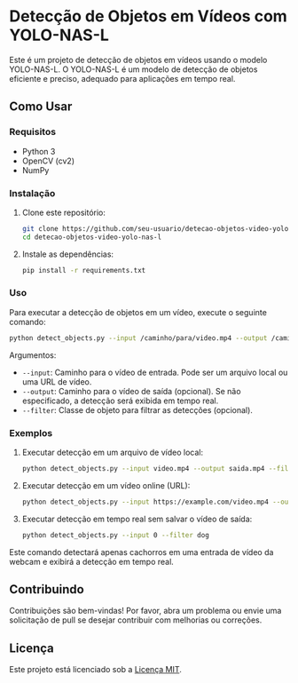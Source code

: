 
# Detecção de Objetos em Vídeos com YOLO-NAS-L

Este é um projeto de detecção de objetos em vídeos usando o modelo YOLO-NAS-L. O YOLO-NAS-L é um modelo de detecção de objetos eficiente e preciso, adequado para aplicações em tempo real.

## Como Usar

### Requisitos

- Python 3
- OpenCV (cv2)
- NumPy

### Instalação

1. Clone este repositório:

    ```bash
    git clone https://github.com/seu-usuario/detecao-objetos-video-yolo-nas-l.git
    cd detecao-objetos-video-yolo-nas-l
    ```

2. Instale as dependências:

    ```bash
    pip install -r requirements.txt
    ```

### Uso

Para executar a detecção de objetos em um vídeo, execute o seguinte comando:

```bash
python detect_objects.py --input /caminho/para/video.mp4 --output /caminho/para/saida.mp4 --filter classe
```

Argumentos:
- `--input`: Caminho para o vídeo de entrada. Pode ser um arquivo local ou uma URL de vídeo.
- `--output`: Caminho para o vídeo de saída (opcional). Se não especificado, a detecção será exibida em tempo real.
- `--filter`: Classe de objeto para filtrar as detecções (opcional).

### Exemplos

1. Executar detecção em um arquivo de vídeo local:

    ```bash
    python detect_objects.py --input video.mp4 --output saida.mp4 --filter person
    ```

2. Executar detecção em um vídeo online (URL):

    ```bash
    python detect_objects.py --input https://example.com/video.mp4 --output saida.mp4 --filter car
    ```

3. Executar detecção em tempo real sem salvar o vídeo de saída:

    ```bash
    python detect_objects.py --input 0 --filter dog
    ```

Este comando detectará apenas cachorros em uma entrada de vídeo da webcam e exibirá a detecção em tempo real.

## Contribuindo

Contribuições são bem-vindas! Por favor, abra um problema ou envie uma solicitação de pull se desejar contribuir com melhorias ou correções.

## Licença

Este projeto está licenciado sob a [Licença MIT](LICENSE).

